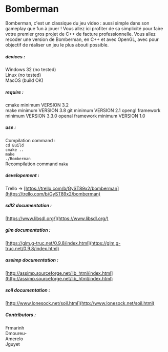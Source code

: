 # Bomberman
Bomberman, c'est un classique du jeu video : aussi simple dans son gameplay que fun à jouer ! Vous allez ici profiter de sa simplicité pour faire votre premier gros projet de C++ de facture professionnelle. Vous allez recoder une version de Bomberman, en C++ et avec OpenGL, avec pour objectif de réaliser un jeu le plus abouti possible.

##### devices :
Windows 32 (no tested)  
Linux (no tested)  
MacOS (build OK)  

##### require :
cmake minimum VERSION 3.2  
make minimum VERSION 3.8
git minimum VERSION 2.1
opengl framework minimum VERSION 3.3.0
openal framework minimum VERSION 1.0

##### use :
Compilation command :  
`cd Build`  
`cmake ..`  
`make`  
`./Bomberman`  
Recompilation command `make`  

##### developement :
Trello -> [https://trello.com/b/GyST89x2/bomberman](https://trello.com/b/GyST89x2/bomberman)  

##### sdl2 documentation :
[https://www.libsdl.org/](https://www.libsdl.org/)  

##### glm documentation :
[https://glm.g-truc.net/0.9.8/index.html](https://glm.g-truc.net/0.9.8/index.html)  

##### assimp documentation :
[http://assimp.sourceforge.net/lib_html/index.html](http://assimp.sourceforge.net/lib_html/index.html)  

##### soil documentation :
[http://www.lonesock.net/soil.html](http://www.lonesock.net/soil.html)  

##### Contributors :
Frmarinh    
Dmoureu-  
Amerelo   
Jguyet   
